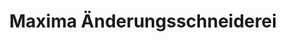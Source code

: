 ---
title: "Maxima Änderungsschneiderei"
url: /reutlingen/maxima-aenderungsschneiderei/
shop: Schneiderei
---